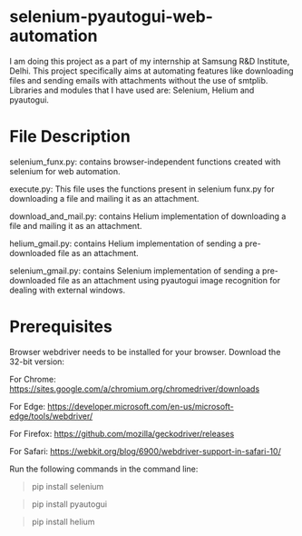 # selenium-pyautogui-web-automation

I am doing this project as a part of my internship at Samsung R&D Institute, Delhi. This project specifically aims at automating features like downloading files and sending emails with attachments without the use of smtplib.
Libraries and modules that I have used are: Selenium, Helium and pyautogui.

# File Description

selenium_funx.py: contains browser-independent functions created with selenium for web automation.

execute.py: This file uses the functions present in selenium funx.py for downloading a file and mailing it as an attachment.

download_and_mail.py: contains Helium implementation of downloading a file and mailing it as an attachment.

helium_gmail.py: contains Helium implementation of sending a pre-downloaded file as an attachment.

selenium_gmail.py: contains Selenium implementation of sending a pre-downloaded file as an attachment using pyautogui image recognition for dealing with external windows.

# Prerequisites

Browser webdriver needs to be installed for your browser. Download the 32-bit version:

For Chrome:	https://sites.google.com/a/chromium.org/chromedriver/downloads

For Edge:	https://developer.microsoft.com/en-us/microsoft-edge/tools/webdriver/

For Firefox:	https://github.com/mozilla/geckodriver/releases

For Safari:	https://webkit.org/blog/6900/webdriver-support-in-safari-10/

Run the following commands in the command line:

> pip install selenium

> pip install pyautogui

> pip install helium

